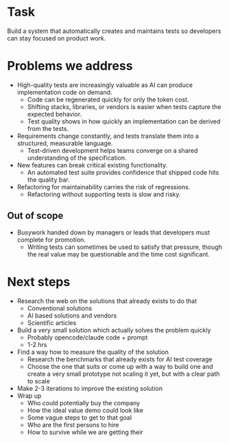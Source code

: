# Task

Build a system that automatically creates and maintains tests so developers can stay focused on product work.

# Problems we address

- High-quality tests are increasingly valuable as AI can produce implementation code on demand.
  - Code can be regenerated quickly for only the token cost.
  - Shifting stacks, libraries, or vendors is easier when tests capture the expected behavior.
  - Test quality shows in how quickly an implementation can be derived from the tests.
- Requirements change constantly, and tests translate them into a structured, measurable language.
  - Test-driven development helps teams converge on a shared understanding of the specification.
- New features can break critical existing functionality.
  - An automated test suite provides confidence that shipped code hits the quality bar.
- Refactoring for maintainability carries the risk of regressions.
  - Refactoring without supporting tests is slow and risky.

## Out of scope
- Busywork handed down by managers or leads that developers must complete for promotion.
  - Writing tests can sometimes be used to satisfy that pressure, though the real value may be questionable and the time cost significant.

# Next steps

- Research the web on the solutions that already exists to do that
  - Conventional solutions
  - AI based solutions and vendors
  - Scientific articles
- Build a very small solution which actually solves the problem quickly
  - Probably opencode/claude code + prompt
  - 1-2 hrs
- Find a way how to measure the quality of the solution
  - Research the benchmarks that already exists for AI test coverage
  - Choose the one that suits or come up with a way to build one and create a very small prototype not scaling it yet, but with a clear path to scale
- Make 2-3 iterations to improve the existing solution
- Wrap up
  - Who could potentially buy the company
  - How the ideal value demo could look like
  - Some vague steps to get to that goal
  - Who are the first persons to hire
  - How to survive while we are getting their
